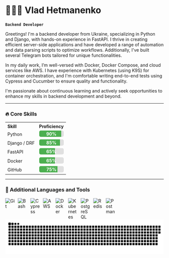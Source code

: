 # 👨🏻‍💻 Vlad Hetmanenko

**`Backend Developer`**

Greetings! I'm a backend developer from Ukraine, specializing in Python and Django, with hands-on experience in FastAPI. I thrive in creating efficient server-side applications and have developed a range of automation and data parsing scripts to optimize workflows. Additionally, I've built several Telegram bots tailored for unique functionalities.

In my daily work, I’m well-versed with Docker, Docker Compose, and cloud services like AWS. I have experience with Kubernetes (using K9S) for container orchestration, and I'm comfortable writing end-to-end tests using Cypress and Cucumber to ensure quality and functionality.

I'm passionate about continuous learning and actively seek opportunities to enhance my skills in backend development and beyond.

---

### 🔥 Core Skills

<table style="width: 100%;">
    <tr>
        <th style="text-align: left;">Skill</th>
        <th style="text-align: left;">Proficiency</th>
    </tr>
    <tr>
        <td>Python</td>
        <td>
            <div style="width: 100%; background-color: #e0e0e0; border-radius: 5px; overflow: hidden; position: relative; height: 20px; display: inline-block;">
                <div style="height: 100%; width: 90%; background-color: #4caf50; position: absolute; left: 0; top: 0;"></div>
                <span style="position: absolute; left: 50%; top: 50%; transform: translate(-50%, -50%); color: white;"><strong> 90% </strong> </span>
            </div>
        </td>
    </tr>
    <tr>
        <td>Django / DRF</td>
        <td>
            <div style="width: 100%; background-color: #e0e0e0; border-radius: 5px; overflow: hidden; position: relative; height: 20px; display: inline-block;">
                <div style="height: 100%; width: 85%; background-color: #4caf50; position: absolute; left: 0; top: 0;"></div>
                <span style="position: absolute; left: 50%; top: 50%; transform: translate(-50%, -50%); color: white;"><strong> 85% </strong></span>
            </div>
        </td>
    </tr>
    <tr>
        <td>FastAPI</td>
        <td>
            <div style="width: 100%; background-color: #e0e0e0; border-radius: 5px; overflow: hidden; position: relative; height: 20px; display: inline-block;">
                <div style="height: 100%; width: 65%; background-color: #4caf50; position: absolute; left: 0; top: 0;"></div>
                <span style="position: absolute; left: 50%; top: 50%; transform: translate(-50%, -50%); color: white;"><strong> 65% </strong></span>
            </div>
        </td>
    </tr>
    <tr>
        <td>Docker</td>
        <td>
            <div style="width: 100%; background-color: #e0e0e0; border-radius: 5px; overflow: hidden; position: relative; height: 20px; display: inline-block;">
                <div style="height: 100%; width: 65%; background-color: #4caf50; position: absolute; left: 0; top: 0;"></div>
                <span style="position: absolute; left: 50%; top: 50%; transform: translate(-50%, -50%); color: white;"><strong> 65% </strong></span>
            </div>
        </td>
    </tr>
    <tr>
        <td>GitHub</td>
        <td>
            <div style="width: 100%; background-color: #e0e0e0; border-radius: 5px; overflow: hidden; position: relative; height: 20px; display: inline-block;">
                <div style="height: 100%; width: 75%; background-color: #4caf50; position: absolute; left: 0; top: 0;"></div>
                <span style="position: absolute; left: 50%; top: 50%; transform: translate(-50%, -50%); color: white;"><strong> 75% </strong></span>
            </div>
        </td>
    </tr>
</table>


---
### 🧰 Additional Languages and Tools

<img align="left" alt="Git" width="30px" style="padding-right:10px;" src="https://cdn.jsdelivr.net/gh/devicons/devicon/icons/git/git-original.svg" />
<img align="left" alt="Bash" width="30px" style="padding-right:10px;" src="https://cdn.jsdelivr.net/gh/devicons/devicon/icons/bash/bash-original.svg" />
<img align="left" alt="Cypress" width="30px" style="padding-right:10px;" src="https://cdn.jsdelivr.net/gh/devicons/devicon@latest/icons/cypressio/cypressio-plain.svg" />
<img align="left" alt="AWS" width="30px" style="padding-right:10px;" src="https://cdn.jsdelivr.net/gh/devicons/devicon@latest/icons/amazonwebservices/amazonwebservices-original-wordmark.svg" />
<img align="left" alt="Docker" width="30px" style="padding-right:10px;" src="https://cdn.jsdelivr.net/gh/devicons/devicon@latest/icons/docker/docker-plain-wordmark.svg" />
<img align="left" alt="Kubernetes" width="30px" style="padding-right:10px;" src="https://cdn.jsdelivr.net/gh/devicons/devicon@latest/icons/kubernetes/kubernetes-original.svg" />
<img align="left" alt="PostgreSQL" width="30px" style="padding-right:10px;" src="https://cdn.jsdelivr.net/gh/devicons/devicon@latest/icons/postgresql/postgresql-plain-wordmark.svg" />
<img align="left" alt="Redis" width="30px" style="padding-right:10px;" src="https://cdn.jsdelivr.net/gh/devicons/devicon@latest/icons/redis/redis-plain-wordmark.svg" />
<img align="left" alt="Postman" width="30px" style="padding-right:10px;" src="https://cdn.jsdelivr.net/gh/devicons/devicon@latest/icons/postman/postman-original.svg" />

          
<br />
 
<picture>
  <source media="(prefers-color-scheme: dark)" srcset="https://raw.githubusercontent.com/vladHetmanenko/vladHetmanenko/refs/heads/output/github-snake-dark.svg" />
  <source media="(prefers-color-scheme: light)" srcset="https://raw.githubusercontent.com/vladHetmanenko/vladHetmanenko/output/github-snake.svg" />
  <img alt="github-snake" src="https://raw.githubusercontent.com/vladHetmanenko/vladHetmanenko/output/github-snake.svg" />
</picture>
